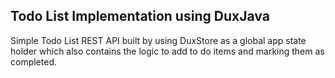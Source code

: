  ## Todo List Implementation using DuxJava

Simple Todo List REST API built by using DuxStore as a global app state holder which also contains the logic to add to do items and marking them as completed.

